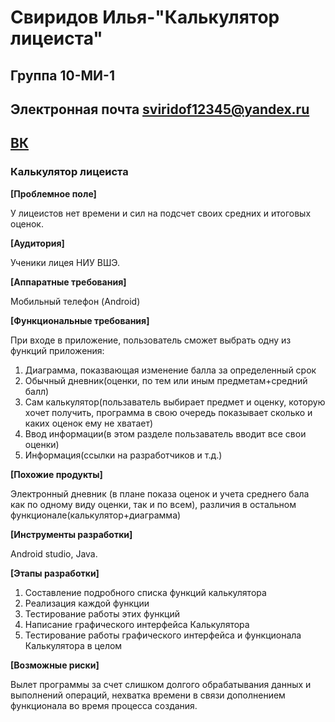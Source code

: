 # Свиридов Илья-"Калькулятор лицеиста"
## Группа 10-МИ-1
## Электронная почта sviridof12345@yandex.ru
## [ВК](https://vk.com/genjimainlol)

### Калькулятор лицеиста

**[Проблемное поле]**

У лицеистов нет времени и сил на подсчет своих средних и итоговых оценок.

**[Аудитория]**

Ученики лицея НИУ ВШЭ.

**[Аппаратные требования]**

Мобильный телефон (Android)

**[Функциональные требования]**

При входе в приложение, пользователь сможет выбрать одну из функций приложения:
1. Диаграмма, показвающая изменение балла за определенный срок
2. Обычный дневник(оценки, по тем или иным предметам+средний балл)
3. Сам калькулятор(пользаватель выбирает предмет и оценку, которую хочет получить, программа в свою очередь показывает сколько и каких оценок ему не хватает)
4. Ввод информации(в этом разделе пользаватель вводит все свои оценки)
5. Информация(ссылки на разработчиков и т.д.)

**[Похожие продукты]**

Электронный дневник (в плане показа оценок и учета среднего бала как по одному виду оценки, так и по всем), различия в остальном функционале(калькулятор+диаграмма)

**[Инструменты разработки]**

Android studio, Java.

**[Этапы разработки]**

1. Составление подробного списка функций калькулятора
2. Реализация каждой функции
3. Тестирование работы этих функций
4. Написание графического интерфейса Калькулятора
5. Тестирование работы графического интерфейса и функционала Калькулятора в целом

**[Возможные риски]**

Вылет программы за счет слишком долгого обрабатывания данных и выполнений операций, нехватка времени в связи дополнением функционала во время процесса создания.

